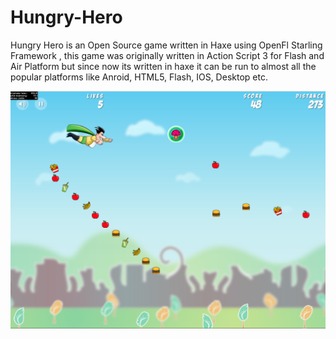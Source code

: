 # Hungry-Hero
Hungry Hero is an Open Source game written in Haxe using OpenFl Starling Framework , this game was originally written in Action Script 3 for Flash and Air Platform but since now its written in haxe it can be run to almost all the popular platforms like Anroid, HTML5, Flash, IOS, Desktop etc.

![alt text](https://raw.githubusercontent.com/galibimtiaz/Hungry-Hero/master/hungry_hero_demo.PNG)
